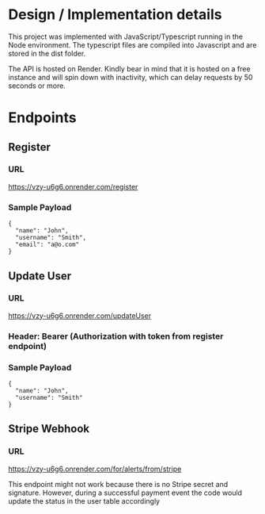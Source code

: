 # Design / Implementation details

This project was implemented with JavaScript/Typescript running in the Node environment. The typescript files are compiled into Javascript and are stored in the dist folder.

The API is hosted on Render. Kindly bear in mind that it is hosted on a free instance and will spin down with inactivity, which can delay requests by 50 seconds or more.

# Endpoints 

## Register

### URL
https://vzy-u6g6.onrender.com/register
### Sample Payload
```
{
  "name": "John",
  "username": "Smith",
  "email": "a@o.com"
}
```



## Update User
### URL
https://vzy-u6g6.onrender.com/updateUser

### Header: Bearer (Authorization with token from register endpoint)

### Sample Payload
```
{
  "name": "John",
  "username": "Smith"
}
```

## Stripe Webhook

### URL
https://vzy-u6g6.onrender.com/for/alerts/from/stripe

This endpoint might not work because there is no Stripe secret and signature. However, during a successful payment event the code would update the status in the user table accordingly